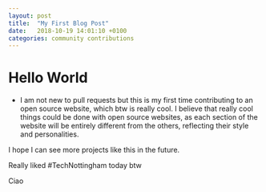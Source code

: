 ```yaml
---
layout: post
title:  "My First Blog Post"
date:   2018-10-19 14:01:10 +0100
categories: community contributions
---
```


# Hello World
- I am not new to pull requests but this is my first time contributing to an open source website, which btw is really cool. I believe that really cool things could be done with open source websites, as each section of the website will be entirely different from the others, reflecting their style and personalities.

I hope I can see more projects like this in the future.

Really liked #TechNottingham today btw

Ciao
